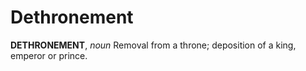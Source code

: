 # Dethronement

**DETHRONEMENT**, _noun_ Removal from a throne; deposition of a king, emperor or prince.